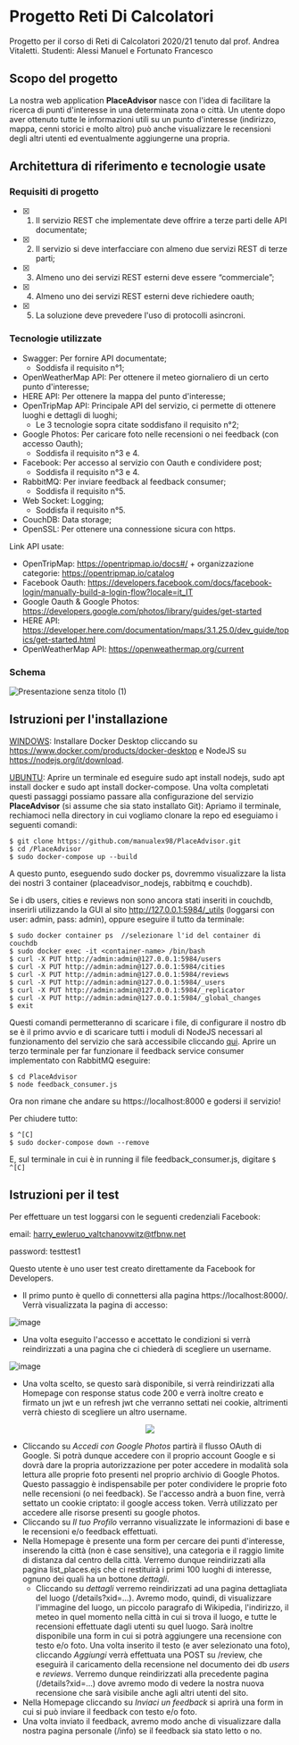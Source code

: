 # Progetto Reti Di Calcolatori
Progetto per il corso di Reti di Calcolatori 2020/21 tenuto dal prof. Andrea Vitaletti.
Studenti: Alessi Manuel e Fortunato Francesco

## Scopo del progetto
La nostra web application **PlaceAdvisor** nasce con l'idea di facilitare la ricerca di punti d'interesse in una determinata zona o città. Un utente dopo aver ottenuto tutte le informazioni utili su un punto d'interesse (indirizzo, mappa, cenni storici e molto altro) può anche visualizzare le recensioni degli altri utenti ed eventualmente aggiungerne una propria.

## Architettura di riferimento e tecnologie usate

### Requisiti di progetto
- [x] 1. Il servizio REST che implementate deve offrire a terze parti delle API documentate;
- [x] 2. Il servizio si deve interfacciare con almeno due servizi REST di terze parti;
- [x] 3. Almeno uno dei servizi REST esterni deve essere “commerciale”;
- [x] 4. Almeno uno dei servizi REST esterni deve richiedere oauth;
- [x] 5. La soluzione deve prevedere l'uso di protocolli asincroni.

### Tecnologie utilizzate
- Swagger: Per fornire API documentate;
  - Soddisfa il requisito n°1;
- OpenWeatherMap API: Per ottenere il meteo giornaliero di un certo punto d'interesse;
- HERE API: Per ottenere la mappa del punto d'interesse;
- OpenTripMap API: Principale API del servizio, ci permette di ottenere luoghi e dettagli di luoghi;
  - Le 3 tecnologie sopra citate soddisfano il requisito n°2;
- Google Photos: Per caricare foto nelle recensioni o nei feedback (con accesso Oauth);
  - Soddisfa il requisito n°3 e 4.
- Facebook: Per accesso al servizio con Oauth e condividere post;
  - Soddisfa il requisito n°3 e 4.
- RabbitMQ: Per inviare feedback al feedback consumer;
  - Soddisfa il requisito n°5.
- Web Socket: Logging;
  - Soddisfa il requisito n°5.
- CouchDB: Data storage;
- OpenSSL: Per ottenere una connessione sicura con https.

Link API usate:
- OpenTripMap:  https://opentripmap.io/docs#/ + organizzazione categorie: https://opentripmap.io/catalog
- Facebook Oauth: https://developers.facebook.com/docs/facebook-login/manually-build-a-login-flow?locale=it_IT
- Google Oauth & Google Photos: https://developers.google.com/photos/library/guides/get-started
- HERE API: https://developer.here.com/documentation/maps/3.1.25.0/dev_guide/topics/get-started.html
- OpenWeatherMap API: https://openweathermap.org/current

### Schema
![Presentazione senza titolo (1)](https://user-images.githubusercontent.com/50673340/124521837-40dcc880-ddf1-11eb-8a11-64c961c7d262.png)



## Istruzioni per l'installazione
<ins>WINDOWS</ins>: Installare Docker Desktop cliccando su https://www.docker.com/products/docker-desktop e NodeJS su https://nodejs.org/it/download.

<ins>UBUNTU</ins>: Aprire un terminale ed eseguire sudo apt install nodejs, sudo apt install docker e sudo apt install docker-compose.
Una volta completati questi passaggi possiamo passare alla configurazione del servizio **PlaceAdvisor** (si assume che sia stato installato Git):
Apriamo il terminale, rechiamoci nella directory in cui vogliamo clonare la repo ed eseguiamo i seguenti comandi:
```
$ git clone https://github.com/manualex98/PlaceAdvisor.git
$ cd /PlaceAdvisor
$ sudo docker-compose up --build
```
A questo punto, eseguendo sudo docker ps, dovremmo visualizzare la lista dei nostri 3 container (placeadvisor_nodejs, rabbitmq e couchdb).

Se i db users, cities e reviews non sono ancora stati inseriti in couchdb, inserirli utilizzando la GUI al sito http://127.0.0.1:5984/_utils (loggarsi con user: admin, pass: admin), oppure eseguire il tutto da terminale:
```
$ sudo docker container ps  //selezionare l'id del container di couchdb
$ sudo docker exec -it <container-name> /bin/bash
$ curl -X PUT http://admin:admin@127.0.0.1:5984/users
$ curl -X PUT http://admin:admin@127.0.0.1:5984/cities
$ curl -X PUT http://admin:admin@127.0.0.1:5984/reviews
$ curl -X PUT http://admin:admin@127.0.0.1:5984/_users
$ curl -X PUT http://admin:admin@127.0.0.1:5984/_replicator
$ curl -X PUT http://admin:admin@127.0.0.1:5984/_global_changes
$ exit
```
Questi comandi permetteranno di scaricare i file, di configurare il nostro db se è il primo avvio e di scaricare tutti i moduli di NodeJS necessari al funzionamento del servizio che sarà accessibile cliccando [qui](https://localhost:8000).
Aprire un terzo terminale per far funzionare il feedback service consumer implementato con RabbitMQ eseguire:
```
$ cd PlaceAdvisor
$ node feedback_consumer.js
```
Ora non rimane che andare su https://localhost:8000 e godersi il servizio!

Per chiudere tutto:
```
$ ^[C]
$ sudo docker-compose down --remove
```
E, sul terminale in cui è in running il file feedback_consumer.js, digitare  ` $ ^[C] `


## Istruzioni per il test
Per effettuare un test loggarsi con le seguenti credenziali Facebook:

email: 	harry_ewleruo_valtchanovwitz@tfbnw.net

password: testtest1

Questo utente è uno user test creato direttamente da Facebook for Developers. 


- Il primo punto è quello di connettersi alla pagina https://localhost:8000/. Verrà visualizzata la pagina di accesso: 

![image](https://user-images.githubusercontent.com/50673340/124497558-4ae3d480-ddbb-11eb-859b-6c6e44392392.png)

- Una volta eseguito l'accesso e accettato le condizioni si verrà reindirizzati a una pagina che ci chiederà di scegliere un username.

![image](https://user-images.githubusercontent.com/50673340/124497876-d1001b00-ddbb-11eb-94f6-a557ce7e76f6.png)

- Una volta scelto, se questo sarà disponibile, si verrà reindirizzati alla Homepage con response status code 200 e verrà inoltre creato e firmato un jwt e un refresh jwt che verranno settati nei cookie, altrimenti verrà chiesto di scegliere un altro username. 

<p align="center">
  <img src="https://user-images.githubusercontent.com/50673340/123555798-42bae200-d788-11eb-906c-4531dcad3d16.png"/>
</p>

- Cliccando su *Accedi con Google Photos* partirà il flusso OAuth di Google. Si potrà dunque accedere con il proprio account Google e si dovrà dare la propria autorizzazione per poter accedere in modalità sola lettura alle proprie foto presenti nel proprio archivio di Google Photos. Questo passaggio è indispensabile per poter condividere le proprie foto nelle recensioni (o nei feedback). Se l'accesso andrà a buon fine, verrà settato un cookie criptato: il google access token. Verrà utilizzato per accedere alle risorse presenti su google photos.
- Cliccando su *Il tuo Profilo* verranno visualizzate le informazioni di base e le recensioni e/o feedback effettuati. 
- Nella Homepage è presente una form per cercare dei punti d'interesse, inserendo la città (non è case sensitive), una categoria e il raggio limite di distanza dal centro della città. Verremo dunque reindirizzati alla pagina list_places.ejs che ci restituirà i primi 100 luoghi di interesse, ognuno dei quali ha un bottone *dettagli*.
  - Cliccando su *dettagli* verremo reindirizzati ad una pagina dettagliata del luogo (/details?xid=...). Avremo modo, quindi, di visualizzare l'immagine del luogo, un piccolo paragrafo di Wikipedia, l'indirizzo, il meteo in quel momento nella città in cui si trova il luogo, e tutte le recensioni effettuate dagli utenti su quel luogo. Sarà inoltre disponibile una form in cui si potrà aggiungere una recensione con testo e/o foto. Una volta inserito il testo (e aver selezionato una foto), cliccando *Aggiungi* verrà effettuata una POST su /review, che eseguirà il caricamento della recensione nel documento dei db *users* e *reviews*. Verremo dunque reindirizzati alla precedente pagina (/details?xid=...) dove avremo modo di vedere la nostra nuova recensione che sarà visibile anche agli altri utenti del sito.
- Nella Homepage cliccando su *Inviaci un feedback* si aprirà una form in cui si può inviare il feedback con testo e/o foto.
- Una volta inviato il feedback, avremo modo anche di visualizzare dalla nostra pagina personale (/info) se il feedback sia stato letto o no.


